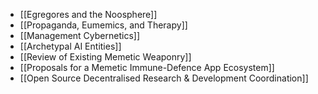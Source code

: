 - [[Egregores and the Noosphere]]
- [[Propaganda, Eumemics, and Therapy]]
- [[Management Cybernetics]]
- [[Archetypal AI Entities]]
- [[Review of Existing Memetic Weaponry]]
- [[Proposals for a Memetic Immune-Defence App Ecosystem]]
- [[Open Source Decentralised Research & Development Coordination]]
